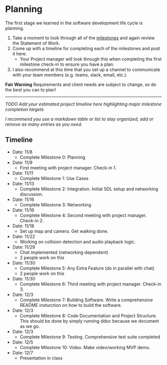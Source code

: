 # Planning

The first stage we learned in the software development life cycle is planning. 

1. Take a moment to look through all of the [milestones](./../) and again review the Statement of Work. 
2. Come up with a timeline for completing each of the milestones and post it here.
	- Your Project manager will look through this when completing the first milestone check-in to ensure you have a plan.
3. I also recommend at this time that you set up a channel to communicate with your team members (e.g. teams, slack, email, etc.).

**Fair Warning** Requirements and client needs are subject to change, so do the best you can to plan!

<hr>

*TODO Add your estimated project timeline here highlighting major milestone completion targets*

*I recommend you use a markdown table or list to stay organized, add or remove as many entries as you need.*


## Timeline

- Date: 11/8
	- Complete Milestone 0: Planning
- Date: 11/9
	- First meeting with project manager. Check-in 1.
- Date: 11/11
	- Complete Milestone 1: Use Cases
- Date: 11/13
	- Complete Milestone 2: Integration. Initial SDL setup and networking discussion.
- Date: 11/16
	- Complete Milestone 3: Networking
- Date: 11/16
	- Complete Milestone 4: Second meeting with project manager. Check-in 2.
- Date: 11/18
	- Set up map and camera. Get walking done.
- Date: 11/22
	- Working on collision detection and audio playback logic.
- Date: 11/29
	- Chat implemented (networking dependent)
    - 2 people work on this
- Date: 11/30
	- Complete Milestone 5: Any Extra Feature (do in parallel with chat)
    - 2 people work on this
- Date: 11/30
	- Complete Milestone 6: Third meeting with project manager. Check-in 3.
- Date: 12/3
    - Complete Milestone 7: Building Software. Write a comprehensive README insturction on how to build the software.
- Date: 12/3
    - Complete Milestone 8: Code Documentation and Project Structure. This should be done by simply running ddoc because we document as we go.
- Date: 12/3
	- Complete Milestone 9: Testing. Comprehensive test suite completed
- Date: 12/5
	- Complete Milestone 10: Video. Make video/working MVP demo.
- Date: 12/7
	- Presentation in class
